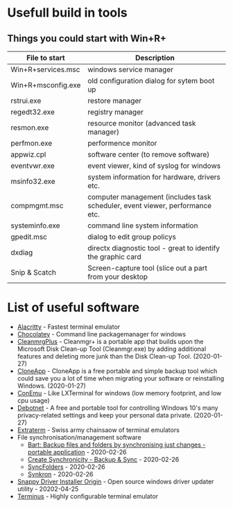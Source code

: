 # Usefull build in tools

## Things you could start with Win+R+

| File to start | Description
| --- | --- |
| Win+R+services.msc | windows service manager |
| Win+R+msconfig.exe | old configuration dialog for sytem boot up |
| rstrui.exe | restore manager |
| regedt32.exe | registry manager |
| resmon.exe | resource monitor (advanced task manager) |
| perfmon.exe | performence monitor |
| appwiz.cpl | software center (to remove software) |
| eventvwr.exe | event viewer, kind of syslog for windows |
| msinfo32.exe | system information for hardware, drivers etc. |
| compmgmt.msc | computer management (includes task scheduler, event viewer, performance etc. |
| systeminfo.exe | command line system information |
| gpedit.msc | dialog to edit group policys |
| dxdiag | directx diagnostic tool - great to identify the graphic card |
| Snip & Scatch | Screen-capture tool (slice out a part from your desktop |

# List of useful software

* [Alacritty](https://github.com/alacritty/alacritty) - Fastest terminal emulator
* [Chocolatey](https://chocolatey.org/) - Command line packagemanager for windows
* [CleanmrgPlus](https://github.com/mirinsoft/CleanmgrPlus) - Cleanmgr+ is a portable app that builds upon the Microsoft Disk Clean-up Tool (Cleanmgr.exe) by adding additional features and deleting more junk than the Disk Clean-up Tool. (2020-01-27)
* [CloneApp](https://github.com/mirinsoft/CloneApp) - CloneApp is a free portable and simple backup tool which could save you a lot of time when migrating your software or reinstalling Windows. (2020-01-27)
* [ConEmu](https://conemu.github.io/) - Like LXTerminal for windows (low memory footprint, and low cpu usage)
* [Debotnet](https://github.com/mirinsoft/debotnet) - A free and portable tool for controlling Windows 10's many privacy-related settings and keep your personal data private. (2020-01-27)
* [Extraterm](https://extraterm.org/) - Swiss army chainsaow of terminal emulators
* File synchronisation/management software
    * [Bart: Backup files and folders by synchronising just changes - portable application](https://www.zhornsoftware.co.uk/bart/) - 2020-02-26
    * [Create Synchronicity - Backup & Sync](https://sourceforge.net/projects/synchronicity/) - 2020-02-26
    * [SyncFolders](http://www.syncfolders.elementfx.com/) - 2020-02-26
    * [Synkron](https://sourceforge.net/projects/synkron/) - 2020-02-26
* [Snappy Driver Installer Origin](https://www.snappy-driver-installer.org/download) - Open source windows driver updater utility - 20202-04-25
* [Terminus](https://eugeny.github.io/terminus/) - Highly configurable terminal emulator
